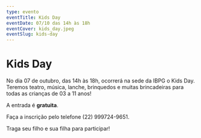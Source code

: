 ```yaml
---
type: evento
eventTitle: Kids Day
eventDate: 07/10 das 14h às 18h
eventCover: kids_day.jpeg
eventSlug: kids-day
---
```


# Kids Day

No dia 07 de outubro, das 14h às 18h, ocorrerá na sede da IBPG o Kids Day.
Teremos teatro, música, lanche, brinquedos e muitas brincadeiras para todas as crianças de 03 a 11 anos!

A entrada é **gratuita**.

Faça a inscrição pelo telefone (22) 999724-9651.

Traga seu filho e sua filha para participar!
